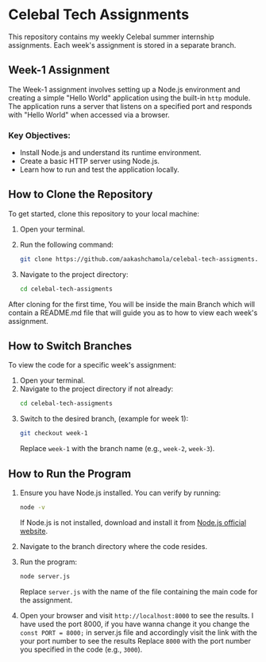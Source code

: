 # Celebal Tech Assignments

This repository contains my weekly Celebal summer internship assignments. 
Each week's assignment is stored in a separate branch.

## Week-1 Assignment
The Week-1 assignment involves setting up a Node.js environment and creating a simple "Hello World" application using the built-in `http` module. 
The application runs a server that listens on a specified port and responds with "Hello World" when accessed via a browser.


### Key Objectives:
- Install Node.js and understand its runtime environment.
- Create a basic HTTP server using Node.js.
- Learn how to run and test the application locally.


## How to Clone the Repository
To get started, clone this repository to your local machine:
1. Open your terminal.
2. Run the following command:
   ```bash
   git clone https://github.com/aakashchamola/celebal-tech-assigments.git
   ```

3. Navigate to the project directory:
   ```bash
   cd celebal-tech-assigments
   ```
After cloning for the first time, You will be inside the main Branch which will contain a README.md file that will guide you as to how to view each week's assignment.

## How to Switch Branches
To view the code for a specific week's assignment:
1. Open your terminal.
2. Navigate to the project directory if not already:
   ```bash
   cd celebal-tech-assigments
   ```
3. Switch to the desired branch, (example for week 1):
   ```bash
   git checkout week-1
   ```
   Replace `week-1` with the branch name (e.g., `week-2`, `week-3`).

## How to Run the Program
1. Ensure you have Node.js installed. You can verify by running:
   ```bash
   node -v
   ```
   If Node.js is not installed, download and install it from [Node.js official website](https://nodejs.org/).

2. Navigate to the branch directory where the code resides.

3. Run the program:
   ```bash
   node server.js
   ```
   Replace `server.js` with the name of the file containing the main code for the assignment.

4. Open your browser and visit `http://localhost:8000` to see the results. 
I have used the port 8000, if you have wanna change it you change the 
``` const PORT = 8000;``` in  server.js file and accordingly visit the link with the your port number to see the results
Replace `8000` with the port number you specified in the code (e.g., `3000`).